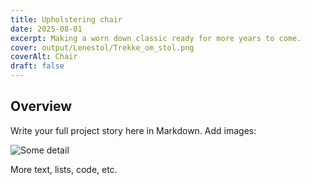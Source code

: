 ```yaml
---
title: Upholstering chair
date: 2025-08-01
excerpt: Making a worn down classic ready for more years to come.
cover: output/Lenestol/Trekke_om_stol.png
coverAlt: Chair
draft: false
---
```

## Overview

Write your full project story here in Markdown. Add images:

![Some detail](/images/projects/SCR-20250825-psgh.png)

More text, lists, code, etc.